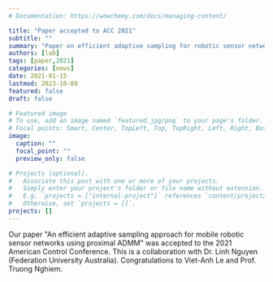 ```yaml
---
# Documentation: https://wowchemy.com/docs/managing-content/

title: "Paper accepted to ACC 2021"
subtitle: ""
summary: "Paper on efficient adaptive sampling for robotic sensor networks was accepted to ACC 2021."
authors: [lab]
tags: [paper,2021]
categories: [news]
date: 2021-01-15
lastmod: 2023-10-09
featured: false
draft: false

# Featured image
# To use, add an image named `featured.jpg/png` to your page's folder.
# Focal points: Smart, Center, TopLeft, Top, TopRight, Left, Right, BottomLeft, Bottom, BottomRight.
image:
  caption: ""
  focal_point: ""
  preview_only: false

# Projects (optional).
#   Associate this post with one or more of your projects.
#   Simply enter your project's folder or file name without extension.
#   E.g. `projects = ["internal-project"]` references `content/project/deep-learning/index.md`.
#   Otherwise, set `projects = []`.
projects: []
---
```


Our paper "An efficient adaptive sampling approach for mobile robotic sensor networks using proximal ADMM" was accepted to the 2021 American Control Conference.  This is a collaboration with Dr. Linh Nguyen (Federation University Australia).  Congratulations to Viet-Anh Le and Prof. Truong Nghiem.
